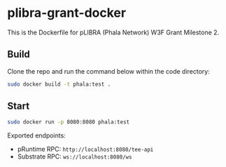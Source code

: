 # plibra-grant-docker

This is the Dockerfile for pLIBRA (Phala Network) W3F Grant Milestone 2.

## Build

Clone the repo and run the command below within the code directory:

```bash
sudo docker build -t phala:test .
```

## Start

```bash
sudo docker run -p 8080:8080 phala:test
```

Exported endpoints:

- pRuntime RPC: `http://localhost:8080/tee-api`
- Substrate RPC: `ws://localhost:8080/ws`

